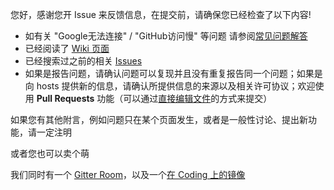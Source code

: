 您好，感谢您开 Issue 来反馈信息，在提交前，请确保您已经检查了以下内容!
- 如有关 "Google无法连接" / "GitHub访问慢" 等问题 请参阅[常见问题解答](https://github.com/racaljk/hosts/wiki/The-hosts-FAQ)
- 已经阅读了 [Wiki 页面](https://github.com/racaljk/hosts/wiki)
- 已经搜索过之前的相关 [Issues](https://github.com/racaljk/hosts/search?type=Issues)
- 如果是报告问题，请确认问题可以复现并且没有重复报告同一个问题；如果是向 hosts 提供新的信息，请确认所提供信息的来源以及相关许可协议；欢迎使用 **Pull Requests** 功能（可以通过[直接编辑文件](https://github.com/racaljk/hosts/edit/master/hosts)的方式来提交）

如果您有其他附言，例如问题只在某个页面发生，或者是一般性讨论、提出新功能，请一定注明

或者您也可以卖个萌

我们同时有一个 [Gitter Room](https://gitter.im/racaljk/hosts)，以及一个[在 Coding 上的镜像](https://coding.net/u/scaffrey/p/hosts)
